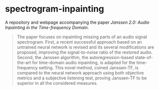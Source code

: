 # spectrogram-inpainting
A repository and webpage accompanying the paper *Janssen 2.0: Audio Inpainting in the Time-frequency Domain*.

> The paper focuses on inpainting missing parts of an audio signal spectrogram. First, a recent successful approach based on an untrained neural network is revised and its several modifications are proposed, improving the signal-to-noise ratio of the restored audio. Second, the Janssen algorithm, the autoregression-based state-of-the-art for time-domain audio inpainting, is adapted for the time-frequency setting. This novel method, coined Janssen-TF, is compared to the neural network approach using both objective metrics and a subjective listening test, proving Janssen-TF to be superior in all the considered measures.
